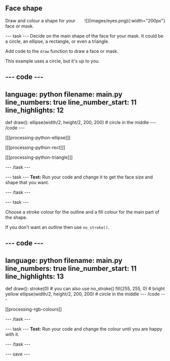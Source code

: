 ## Face shape

<div style="display: flex; flex-wrap: wrap">
<div style="flex-basis: 200px; flex-grow: 1; margin-right: 15px;">
Draw and colour a shape for your face or mask.
</div>
<div>
![](images/eyes.png){:width="200px"}
</div>
</div>

--- task ---
Decide on the main shape of the face for your mask. It could be a circle, an ellipse, a rectangle, or even a triangle.

Add code to the `draw` function to draw a face or mask. 

This example uses a circle, but it's up to you.

--- code ---
---
language: python
filename: main.py
line_numbers: true
line_number_start: 11
line_highlights: 12
---
def draw():
  ellipse(width/2, height/2, 200, 200) # circle in the middle
--- /code ---

[[[processing-python-ellipse]]]


[[[processing-python-rect]]]


[[[processing-python-triangle]]]

--- /task ---

--- task ---
**Test:** Run your code and change it to get the face size and shape that you want.

--- /task ---

--- task ---

Choose a stroke colour for the outline and a fill colour for the main part of the shape.

If you don't want an outline then use `no_stroke()`.

--- code ---
---
language: python
filename: main.py
line_numbers: true
line_number_start: 11
line_highlights: 13
---
def draw():
  stroke(0) # you can also use no_stroke() 
  fill(255, 255, 0) # bright yellow
  ellipse(width/2, height/2, 200, 200) # circle in the middle
--- /code ---


[[processing-rgb-colours]]

--- /task ---

--- task ---
**Test:** Run your code and change the colour until you are happy with it.

--- /task ---

--- save ---